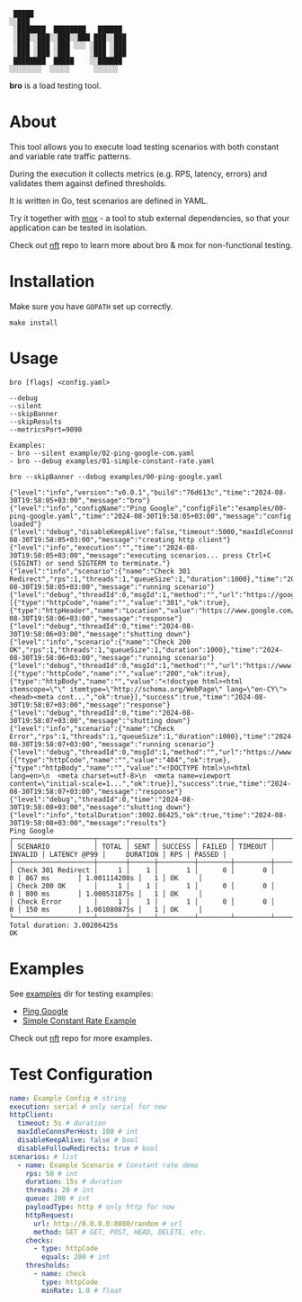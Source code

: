 ```
 █████                       
░░███                        
 ░███████  ████████   ██████ 
 ░███░░███░░███░░███ ███░░███
 ░███ ░███ ░███ ░░░ ░███ ░███
 ░███ ░███ ░███     ░███ ░███
 ████████  █████    ░░██████ 
░░░░░░░░  ░░░░░      ░░░░░░  
```

**bro** is a load testing tool.

# About

This tool allows you to execute load testing scenarios with both constant and variable rate traffic patterns.

During the execution it collects metrics (e.g. RPS, latency, errors) and validates them against defined thresholds. 

It is written in Go, test scenarios are defined in YAML.

Try it together with [mox](https://github.com/lameaux/mox) - a tool to stub external dependencies, so that your
application can be tested in isolation.

Check out [nft](https://github.com/lameaux/nft) repo to learn more about bro & mox for non-functional testing.

# Installation

Make sure you have `GOPATH` set up correctly.

```shell
make install
```

# Usage

```shell
bro [flags] <config.yaml>

--debug
--silent
--skipBanner
--skipResults
--metricsPort=9090

Examples:
- bro --silent example/02-ping-google-com.yaml 
- bro --debug examples/01-simple-constant-rate.yaml
```

```shell
bro --skipBanner --debug examples/00-ping-google.yaml

{"level":"info","version":"v0.0.1","build":"76d613c","time":"2024-08-30T19:58:05+03:00","message":"bro"}
{"level":"info","configName":"Ping Google","configFile":"examples/00-ping-google.yaml","time":"2024-08-30T19:58:05+03:00","message":"config loaded"}
{"level":"debug","disableKeepAlive":false,"timeout":5000,"maxIdleConnsPerHost":100,"time":"2024-08-30T19:58:05+03:00","message":"creating http client"}
{"level":"info","execution":"","time":"2024-08-30T19:58:05+03:00","message":"executing scenarios... press Ctrl+C (SIGINT) or send SIGTERM to terminate."}
{"level":"info","scenario":{"name":"Check 301 Redirect","rps":1,"threads":1,"queueSize":1,"duration":1000},"time":"2024-08-30T19:58:05+03:00","message":"running scenario"}
{"level":"debug","threadId":0,"msgId":1,"method":"","url":"https://google.com","code":301,"latency":867,"checks":[{"type":"httpCode","name":"","value":"301","ok":true},{"type":"httpHeader","name":"Location","value":"https://www.google.com/","ok":true}],"success":true,"time":"2024-08-30T19:58:06+03:00","message":"response"}
{"level":"debug","threadId":0,"time":"2024-08-30T19:58:06+03:00","message":"shutting down"}
{"level":"info","scenario":{"name":"Check 200 OK","rps":1,"threads":1,"queueSize":1,"duration":1000},"time":"2024-08-30T19:58:06+03:00","message":"running scenario"}
{"level":"debug","threadId":0,"msgId":1,"method":"","url":"https://www.google.com","code":200,"latency":800,"checks":[{"type":"httpCode","name":"","value":"200","ok":true},{"type":"httpBody","name":"","value":"<!doctype html><html itemscope=\"\" itemtype=\"http://schema.org/WebPage\" lang=\"en-CY\"><head><meta cont...","ok":true}],"success":true,"time":"2024-08-30T19:58:07+03:00","message":"response"}
{"level":"debug","threadId":0,"time":"2024-08-30T19:58:07+03:00","message":"shutting down"}
{"level":"info","scenario":{"name":"Check Error","rps":1,"threads":1,"queueSize":1,"duration":1000},"time":"2024-08-30T19:58:07+03:00","message":"running scenario"}
{"level":"debug","threadId":0,"msgId":1,"method":"","url":"https://www.google.com/unknown","code":404,"latency":150,"checks":[{"type":"httpCode","name":"","value":"404","ok":true},{"type":"httpBody","name":"","value":"<!DOCTYPE html>\n<html lang=en>\n  <meta charset=utf-8>\n  <meta name=viewport content=\"initial-scale=1...","ok":true}],"success":true,"time":"2024-08-30T19:58:07+03:00","message":"response"}
{"level":"debug","threadId":0,"time":"2024-08-30T19:58:08+03:00","message":"shutting down"}
{"level":"info","totalDuration":3002.86425,"ok":true,"time":"2024-08-30T19:58:08+03:00","message":"results"}
Ping Google
┌────────────────────┬───────┬──────┬─────────┬────────┬─────────┬─────────┬──────────────┬──────────────┬─────┬────────┐
│ SCENARIO           │ TOTAL │ SENT │ SUCCESS │ FAILED │ TIMEOUT │ INVALID │ LATENCY @P99 │     DURATION │ RPS │ PASSED │
├────────────────────┼───────┼──────┼─────────┼────────┼─────────┼─────────┼──────────────┼──────────────┼─────┼────────┤
│ Check 301 Redirect │     1 │    1 │       1 │      0 │       0 │       0 │ 867 ms       │ 1.001114208s │   1 │ OK     │
│ Check 200 OK       │     1 │    1 │       1 │      0 │       0 │       0 │ 800 ms       │ 1.000531875s │   1 │ OK     │
│ Check Error        │     1 │    1 │       1 │      0 │       0 │       0 │ 150 ms       │ 1.001080875s │   1 │ OK     │
└────────────────────┴───────┴──────┴─────────┴────────┴─────────┴─────────┴──────────────┴──────────────┴─────┴────────┘
Total duration: 3.00286425s
OK
```

# Examples

See [examples](./examples) dir for testing examples:

- [Ping Google](./examples/00-ping-google.yaml)
- [Simple Constant Rate Example](./examples/01-simple-constant-rate.yaml)

Check out [nft](https://github.com/lameaux/nft) repo for more examples.

# Test Configuration

```yaml
name: Example Config # string
execution: serial # only serial for now
httpClient:
  timeout: 5s # duration
  maxIdleConnsPerHost: 100 # int
  disableKeepAlive: false # bool
  disableFollowRedirects: true # bool  
scenarios: # list
  - name: Example Scenario # Constant rate demo
    rps: 50 # int
    duration: 15s # duration
    threads: 20 # int
    queue: 200 # int
    payloadType: http # only http for now
    httpRequest:
      url: http://0.0.0.0:8080/random # url
      method: GET # GET, POST, HEAD, DELETE, etc.
    checks:
      - type: httpCode
        equals: 200 # int
    thresholds:
      - name: check
        type: httpCode
        minRate: 1.0 # float
```



